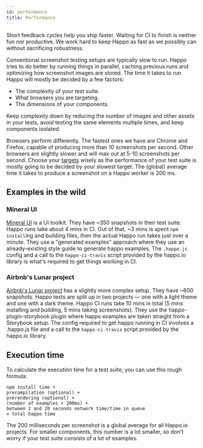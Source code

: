```yaml
---
id: performance
title: Performance
---
```


Short feedback cycles help you ship faster. Waiting for CI to finish is neither
fun nor productive. We work hard to keep Happo as fast as we possibly can
without sacrificing robustness.

Conventional screenshot testing setups are typically slow to run. Happo tries to
do better by running things in parallel, caching previous runs and optimizing
how screenshot images are stored. The time it takes to run Happo will mostly be
decided by a few factors:

- The complexity of your test suite.
- What browsers you are targeting.
- The dimensions of your components.

Keep complexity down by reducing the number of images and other assets in your
tests, avoid testing the same elements multiple times, and keep components
isolated.

Browsers perform differently. The fastest ones we have are Chrome and Firefox,
capable of producing more than 10 screenshots per second. Other browsers are
slightly slower and will max out at 5-10 screenshots per second.  Choose your
[targets](configuration.md#targets) wisely as the performance of your test suite
is mostly going to be decided by your slowest target. The (global) average time
it takes to produce a screenshot on a Happo worker is 200 ms.

## Examples in the wild

### Mineral UI

[Mineral UI](https://github.com/mineral-ui/mineral-ui/) is a UI toolkit. They
have ~350 snapshots in their test suite. Happo runs take about 4 mins in CI. Out
of that, ~3 mins is spent `npm install`ing and building files, then the actual
Happo run takes just over a minute. They use a "generated examples" approach
where they use an already-existing style guide to generate happo examples. The
`.happo.js` config and a call to the `happo-ci-travis` script provided by the
happo.io library is what's required to get things working in CI.

### Airbnb's Lunar project

[Airbnb's Lunar project](https://github.com/airbnb/lunar) has a slightly more
complex setup. They have ~600 snapshots. Happo tests are split up in two
projects — one with a light theme and one with a dark theme. Happo CI runs take
10 mins in total (5 mins installing and building, 5 mins taking screenshots).
They use the happo-plugin-storybook plugin where happo examples are taken
straight from a Storybook setup. The config required to get happo running in CI
involves a .happo.js file and a call to the `happo-ci-travis` script provided by
the happo.io library.

## Execution time

To calculate the execution time for a test suite, you can use this rough
formula:

```
npm install time +
precompilation (optional) +
prerendering (optional) +
(number of examples × 200ms) +
between 2 and 20 seconds network time/time in queue
= total happo time
```

The 200 milliseconds per screenshot is a global average for all Happo.io
projects. For smaller components, this number is a lot smaller, so don't worry
if your test suite consists of a lot of examples.
